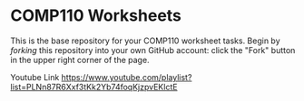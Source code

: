 # COMP110 Worksheets

This is the base repository for your COMP110 worksheet tasks. Begin by *forking* this repository into your own GitHub account: click the "Fork" button in the upper right corner of the page.

Youtube Link https://www.youtube.com/playlist?list=PLNn87R6Xxf3tKk2Yb74foqKjzpvEKlctE
